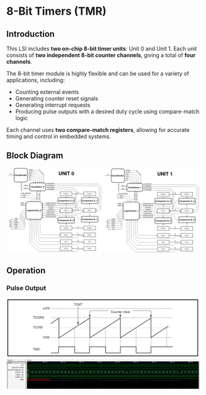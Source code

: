 # 8-Bit Timers (TMR)

## Introduction

This LSI includes **two on-chip 8-bit timer units**: Unit 0 and Unit 1. Each unit consists of **two independent 8-bit counter channels**, giving a total of **four channels**.

The 8-bit timer module is highly flexible and can be used for a variety of applications, including:
- Counting external events
- Generating counter reset signals
- Generating interrupt requests
- Producing pulse outputs with a desired duty cycle using compare-match logic

Each channel uses **two compare-match registers**, allowing for accurate timing and control in embedded systems.


## Block Diagram

![8-Bit Timer Module](Picture/Screenshot%202025-06-14%20at%2010-30-28%208bit_Timer.png)


## Operation
### Pulse Output
![Example of Pulse Output](Picture/ExampleOfPulseOutput.png)
![Simulation of Pulse Output](Picture/PulseOutput.png)
